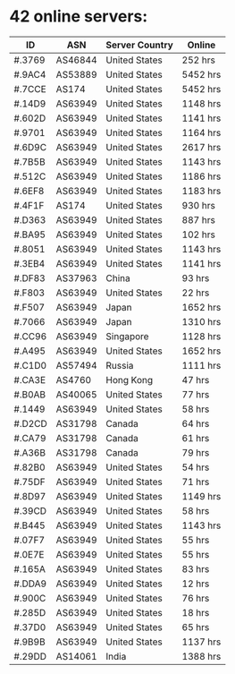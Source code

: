 # 42 online servers:

| ID | ASN | Server Country | Online |
| ------ | ------ | ------ | ------ |
| #.3769 | AS46844 | United States | 252 hrs |
| #.9AC4 | AS53889 | United States | 5452 hrs |
| #.7CCE | AS174 | United States | 5452 hrs |
| #.14D9 | AS63949 | United States | 1148 hrs |
| #.602D | AS63949 | United States | 1141 hrs |
| #.9701 | AS63949 | United States | 1164 hrs |
| #.6D9C | AS63949 | United States | 2617 hrs |
| #.7B5B | AS63949 | United States | 1143 hrs |
| #.512C | AS63949 | United States | 1186 hrs |
| #.6EF8 | AS63949 | United States | 1183 hrs |
| #.4F1F | AS174 | United States | 930 hrs |
| #.D363 | AS63949 | United States | 887 hrs |
| #.BA95 | AS63949 | United States | 102 hrs |
| #.8051 | AS63949 | United States | 1143 hrs |
| #.3EB4 | AS63949 | United States | 1141 hrs |
| #.DF83 | AS37963 | China | 93 hrs |
| #.F803 | AS63949 | United States | 22 hrs |
| #.F507 | AS63949 | Japan | 1652 hrs |
| #.7066 | AS63949 | Japan | 1310 hrs |
| #.CC96 | AS63949 | Singapore | 1128 hrs |
| #.A495 | AS63949 | United States | 1652 hrs |
| #.C1D0 | AS57494 | Russia | 1111 hrs |
| #.CA3E | AS4760 | Hong Kong | 47 hrs |
| #.B0AB | AS40065 | United States | 77 hrs |
| #.1449 | AS63949 | United States | 58 hrs |
| #.D2CD | AS31798 | Canada | 64 hrs |
| #.CA79 | AS31798 | Canada | 61 hrs |
| #.A36B | AS31798 | Canada | 79 hrs |
| #.82B0 | AS63949 | United States | 54 hrs |
| #.75DF | AS63949 | United States | 71 hrs |
| #.8D97 | AS63949 | United States | 1149 hrs |
| #.39CD | AS63949 | United States | 58 hrs |
| #.B445 | AS63949 | United States | 1143 hrs |
| #.07F7 | AS63949 | United States | 55 hrs |
| #.0E7E | AS63949 | United States | 55 hrs |
| #.165A | AS63949 | United States | 83 hrs |
| #.DDA9 | AS63949 | United States | 12 hrs |
| #.900C | AS63949 | United States | 76 hrs |
| #.285D | AS63949 | United States | 18 hrs |
| #.37D0 | AS63949 | United States | 65 hrs |
| #.9B9B | AS63949 | United States | 1137 hrs |
| #.29DD | AS14061 | India | 1388 hrs |

